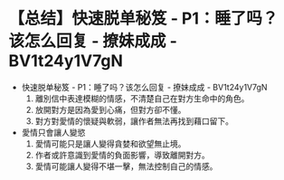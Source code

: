 # 【总结】快速脱单秘笈 - P1：睡了吗？该怎么回复 - 撩妹成成 - BV1t24y1V7gN

-   快速脱单秘笈 - P1：睡了吗？该怎么回复 - 撩妹成成 - BV1t24y1V7gN
    1.  離別信中表達模糊的情感，不清楚自己在對方生命中的角色。
    2.  放開對方是因為愛到心痛，但對方卻不懂。
    3.  對方對愛情的懷疑與軟弱，讓作者無法再找到藉口留下。
-   愛情只會讓人變慾
    1.  愛情可能只是讓人變得貪婪和欲望無止境。
    2.  作者或許意識到愛情的負面影響，導致離開對方。
    3.  愛情可能讓人變得不堪一擊，無法控制自己的情感。